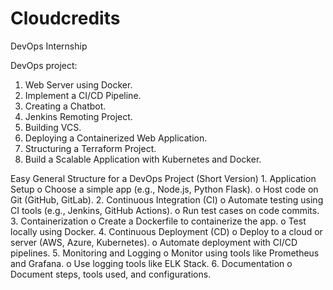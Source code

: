 # Cloudcredits
DevOps Internship

DevOps project:
1. Web Server using Docker.
2. Implement a CI/CD Pipeline.
3. Creating a Chatbot.
4. Jenkins Remoting Project.
5. Building VCS.
6. Deploying a Containerized Web Application.
7. Structuring a Terraform Project.
8. Build a Scalable Application with Kubernetes and Docker.


Easy General Structure for a DevOps Project (Short Version)
      1. Application Setup
        o Choose a simple app (e.g., Node.js, Python Flask).
        o Host code on Git (GitHub, GitLab).
      2. Continuous Integration (CI)
        o Automate testing using CI tools (e.g., Jenkins, GitHub Actions).
        o Run test cases on code commits.
      3. Containerization
        o Create a Dockerfile to containerize the app.
        o Test locally using Docker.
      4. Continuous Deployment (CD)
        o Deploy to a cloud or server (AWS, Azure, Kubernetes).
        o Automate deployment with CI/CD pipelines.
      5. Monitoring and Logging
        o Monitor using tools like Prometheus and Grafana.
        o Use logging tools like ELK Stack.
      6. Documentation
        o Document steps, tools used, and configurations. 
